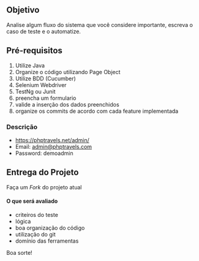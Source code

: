 ## Objetivo

Analise algum fluxo do sistema que você considere importante, escreva o caso de teste e o automatize.
 
## Pré-requisitos

1. Utilize Java
2. Organize o código utilizando Page Object
3. Utilize BDD (Cucumber)
4. Selenium Webdriver
5. TestNg ou Junit
6. preencha um formulario
7. valide a inserção dos dados preenchidos
8. organize os commits de acordo com cada feature implementada

### Descrição

* https://phptravels.net/admin/
* Email: admin@phptravels.com
* Password: demoadmin

## Entrega do Projeto

Faça um *Fork* do projeto atual

#### O que será avaliado

* criteiros do teste
* lógica
* boa organização do código
* utilização do git
* domínio das ferramentas

Boa sorte!
